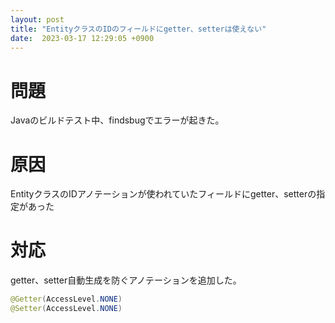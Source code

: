 ```yaml
---
layout: post
title: "EntityクラスのIDのフィールドにgetter、setterは使えない"
date:  2023-03-17 12:29:05 +0900
---
```


# 問題
Javaのビルドテスト中、findsbugでエラーが起きた。

# 原因
EntityクラスのIDアノテーションが使われていたフィールドにgetter、setterの指定があった

# 対応
getter、setter自動生成を防ぐアノテーションを追加した。
```java
@Getter(AccessLevel.NONE)
@Setter(AccessLevel.NONE)
```